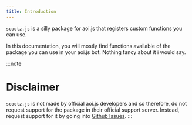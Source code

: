 ```yaml
---
title: Introduction
---
```


`scootz.js` is a silly package for aoi.js that registers custom functions you can use.

In this documentation, you will mostly find functions available of the package you can use in your aoi.js bot. Nothing fancy about it i would say.

:::note
# Disclaimer
`scootz.js` is not made by official aoi.js developers and so therefore, do not request support for the package in their official support server. Instead, request support for it by going into [Github Issues](https://github.com/ddodogames/scootz.js/issues/new/choose).
:::
